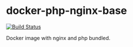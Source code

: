 docker-php-nginx-base
=====================
[![Build Status](https://travis-ci.org/jeboehm/docker-php-nginx-base.svg?branch=7.2)](https://travis-ci.org/jeboehm/docker-php-nginx-base)

Docker image with nginx and php bundled.
